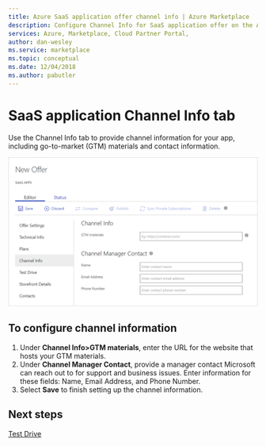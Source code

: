 ```yaml
---
title: Azure SaaS application offer channel info | Azure Marketplace
description: Configure Channel Info for SaaS application offer on the Azure Marketplace.
services: Azure, Marketplace, Cloud Partner Portal, 
author: dan-wesley
ms.service: marketplace
ms.topic: conceptual
ms.date: 12/04/2018
ms.author: pabutler
---
```


# SaaS application Channel Info tab

Use the Channel Info tab to provide channel information for your app, including go-to-market (GTM) materials and contact information.

![Channel info form](./media/saas-channel-info.png)

## To configure channel information

1. Under **Channel Info>GTM materials**, enter the URL for the website that hosts your GTM materials.
2. Under **Channel Manager Contact**, provide a manager contact Microsoft can reach out to for support and business issues. Enter information for these fields: Name, Email Address, and Phone Number.
3. Select **Save** to finish setting up the channel information. 

## Next steps

[Test Drive](./cpp-testdrive-tab.md)